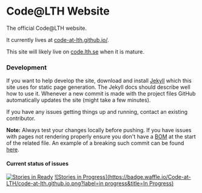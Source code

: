 # Code@LTH Website
The official Code@LTH website.

It currently lives at [code-at-lth.github.io/](http://code-at-lth.github.io/).

This site will likely live on [code.lth.se](http://code.lth.se) when it is mature.

### Development
If you want to help develop the site, download and install [Jekyll](jekyllrb.com) which this site uses for static page generation.
The Jekyll docs should describe well how to use it.
Whenever a new commit is made with the project files GitHub automatically updates the site (might take a few minutes).

If you have any issues getting things up and running, contact an existing contributor.

**Note:** Always test your changes locally before pushing.
If you have issues with pages not rendering properly ensure you don't have a 
[BOM](https://en.wikipedia.org/wiki/Byte_order_mark) at the start of the related file. 
An example of a breaking such commit can be found [here](https://github.com/Code-at-LTH/code-at-lth.github.io/commit/350f0b34613464f8596203ce5dfb883fab0ba82f).

#### Current status of issues

[![Stories in Ready](https://badge.waffle.io/Code-at-LTH/code-at-lth.github.io.png?label=ready&title=Ready)](https://waffle.io/Code-at-LTH/code-at-lth.github.io)
[![Stories in Progress](https://badge.waffle.io/Code-at-LTH/code-at-lth.github.io.png?label=in progress&title=In Progress)](https://waffle.io/Code-at-LTH/code-at-lth.github.io)
